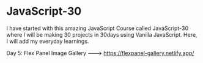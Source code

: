 # JavaScript-30
I have started with this amazing JavaScript Course called JavaScript-30 where I will be making 30 projects in 30days using Vanilla JavaScript. Here, I will add my everyday learnings.

Day 5: Flex Panel Image Gallery ---> https://flexpanel-gallery.netlify.app/
